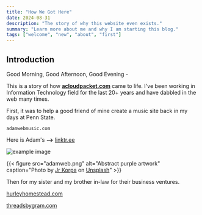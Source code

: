 ```yaml
---
title: "How We Got Here"
date: 2024-08-31
description: "The story of why this website even exists." 
summary: "Learn more about me and why I am starting this blog."
tags: ["welcome", "new", "about", "first"]
---
```


## Introduction

Good Morning, Good Afternoon, Good Evening -

This is a story of how [**acloudpacket.com**](https://acloudpacket.com) came to life. I've been working in Information Technology field for the last 20+ years and have dabbled in the web many times. 

First, it was to help a good friend of mine create a music site back in my days at Penn State.

~~~
adamwebmusic.com
~~~
Here is Adam's **-->** [linktr.ee](https://linktr.ee/adamwebmusic)

![example image](adamweb.png "Adam Web")

{{< figure
    src="adamweb.png"
    alt="Abstract purple artwork"
    caption="Photo by [Jr Korpa](https://unsplash.com/@jrkorpa) on [Unsplash](https://unsplash.com/)"
    >}}

Then for my sister and my brother in-law for their business ventures. 

[hurleyhomestead.com](https://hurleyhomestead.com)

[threadsbygram.com](https://threadsbygram.com)


